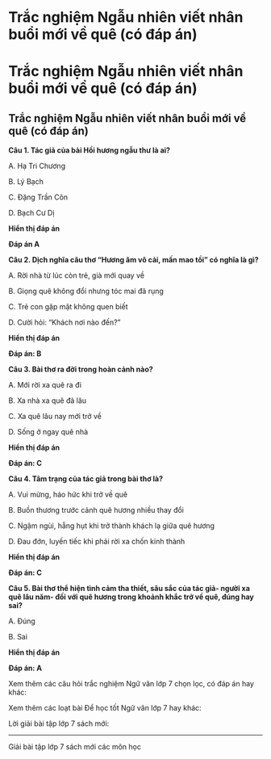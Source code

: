 # Trắc nghiệm Ngẫu nhiên viết nhân buổi mới về quê (có đáp án)

# Trắc nghiệm Ngẫu nhiên viết nhân buổi mới về quê (có đáp án)

## Trắc nghiệm Ngẫu nhiên viết nhân buổi mới về quê (có đáp án)

**Câu 1. Tác giả của bài Hồi hương ngẫu thư là ai?**

A. Hạ Tri Chương

B. Lý Bạch

C. Đặng Trần Côn

D. Bạch Cư Dị

**Hiển thị đáp án**

**Đáp án A**

**Câu 2. Dịch nghĩa câu thơ “Hương âm vô cải, mấn mao tồi” có nghĩa là gì?**

A. Rời nhà từ lúc còn trẻ, già mới quay về

B. Giọng quê không đổi nhưng tóc mai đã rụng

C. Trẻ con gặp mặt không quen biết

D. Cười hỏi: “Khách nơi nào đến?”

**Hiển thị đáp án**

**Đáp án: B**

**Câu 3. Bài thơ ra đời trong hoàn cảnh nào?**

A. Mới rời xa quê ra đi

B. Xa nhà xa quê đã lâu

C. Xa quê lâu nay mới trở về

D. Sống ở ngay quê nhà

**Hiển thị đáp án**

**Đáp án: C**

**Câu 4. Tâm trạng của tác giả trong bài thơ là?**

A. Vui mừng, háo hức khi trở về quê

B. Buồn thương trước cảnh quê hương nhiều thay đổi

C. Ngậm ngùi, hẫng hụt khi trở thành khách lạ giữa quê hương

D. Đau đớn, luyến tiếc khi phải rời xa chốn kinh thành

**Hiển thị đáp án**

**Đáp án: C**

**Câu 5. Bài thơ thể hiện tình cảm tha thiết, sâu sắc của tác giả- người xa quê lâu năm- đối với quê hương trong khoảnh khắc trở về quê, đúng hay sai?**

A. Đúng

B. Sai

**Hiển thị đáp án**

**Đáp án: A**

Xem thêm các câu hỏi trắc nghiệm Ngữ văn lớp 7 chọn lọc, có đáp án hay khác:

Xem thêm các loạt bài Để học tốt Ngữ văn lớp 7 hay khác:

Lời giải bài tập lớp 7 sách mới:

* * *

Giải bài tập lớp 7 sách mới các môn học
